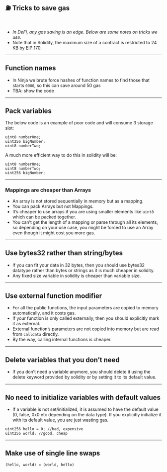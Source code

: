 ## ⛽️ Tricks to save gas


<br>

- *In DeFi, any gas saving is an edge. Below are some notes on tricks we use.*
- Note that in Solidity, the maximum size of a contract is restricted to 24 KB by [EIP 170](https://github.com/ethereum/EIPs/blob/master/EIPS/eip-170.md).

---

## Function names

- In Ninja we brute force hashes of function names to find those that starts `0000`, so this can save around 50 gas
- TBA: show the code

---

## Pack variables

The below code is an example of poor code and will consume 3 storage slot:

```
uint8 numberOne;
uint256 bigNumber;
uint8 numberTwo;
```

A much more efficient way to do this in solidity will be:

```
uint8 numberOne;
uint8 numberTwo;
uint256 bigNumber;
```

---

### Mappings are cheaper than Arrays

- An array is not stored sequentially in memory but as a mapping.
- You can pack Arrays but not Mappings.
- It’s cheaper to use arrays if you are using smaller elements like `uint8` which can be packed together.
- You can’t get the length of a mapping or parse through all its elements, so depending on your use case, you might be forced to use an Array even though it might cost you more gas.

---

## **Use bytes32 rather than string/bytes**

- If you can fit your data in 32 bytes, then you should use bytes32 datatype rather than bytes or strings as it is much cheaper in solidity.
- Any fixed size variable in solidity is cheaper than variable size.

---

## Use external function modifier

- For all the public functions, the input parameters are copied to memory automatically, and it costs gas.
- If your function is only called externally, then you should explicitly mark it as external.
- External function’s parameters are not copied into memory but are read from `calldata` directly.
- By the way, calling internal functions is cheaper.

---

## Delete variables that you don’t need

- If you don’t need a variable anymore, you should delete it using the delete keyword provided by solidity or by setting it to its default value.

---

## **No need to initialize variables with default values**

- If a variable is not set/initialized, it is assumed to have the default value (0, false, 0x0 etc depending on the data type). If you explicitly initialize it with its default value, you are just wasting gas.

```
uint256 hello = 0; //bad, expensive
uint256 world; //good, cheap
```

---

## **Make use of single line swaps**

```
(hello, world) = (world, hello)
```
